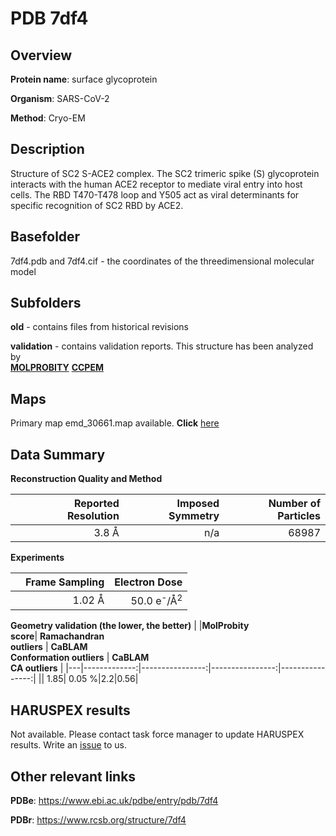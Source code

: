 # PDB 7df4

## Overview

**Protein name**: surface glycoprotein

**Organism**: SARS-CoV-2

**Method**: Cryo-EM

## Description

Structure of SC2 S-ACE2 complex. The SC2 trimeric spike (S) glycoprotein interacts with the human ACE2 receptor to mediate viral entry into host cells. The RBD T470-T478 loop and Y505 act as viral determinants for specific recognition of SC2 RBD by ACE2.

## Basefolder

7df4.pdb and 7df4.cif - the coordinates of the threedimensional molecular model

## Subfolders



**old** - contains files from historical revisions

**validation** - contains validation reports. This structure has been analyzed by <br>  [**MOLPROBITY**](https://github.com/thorn-lab/coronavirus_structural_task_force/tree/master/pdb/surface_glycoprotein/SARS-CoV-2/7df4/validation/molprobity)   [**CCPEM**](https://github.com/thorn-lab/coronavirus_structural_task_force/tree/master/pdb/surface_glycoprotein/SARS-CoV-2/7df4/validation/ccpem-validation) 



## Maps

Primary map emd_30661.map available. **Click** [here](http://ftp.wwpdb.org/pub/emdb/structures/EMD-30661/map/) 

## Data Summary
**Reconstruction Quality and Method**

|   | Reported Resolution | Imposed Symmetry | Number of Particles |
|---|-------------:|----------------:|--------------:|
|   |3.8 Å|n/a|68987|

**Experiments**

|   | Frame Sampling | Electron Dose |
|---|-------------:|----------------:|
|   |1.02 Å|50.0 e<sup>-</sup>/Å<sup>2</sup>|

**Geometry validation (the lower, the better)**
|   |**MolProbity<br>score**| **Ramachandran<br>outliers** | **CaBLAM<br>Conformation outliers** | **CaBLAM<br>CA outliers** |
|---|-------------:|----------------:|----------------:|----------------:|
||  1.85|  0.05 %|2.2|0.56|

## HARUSPEX results

Not available. Please contact task force manager to update HARUSPEX results. Write an [issue](https://github.com/thorn-lab/coronavirus_structural_task_force/issues) to us.

## Other relevant links 
**PDBe**:  https://www.ebi.ac.uk/pdbe/entry/pdb/7df4
 
**PDBr**: https://www.rcsb.org/structure/7df4 
